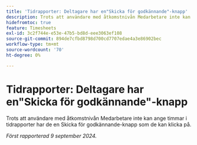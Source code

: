 ```yaml
---
title: 'Tidrapporter: Deltagare har en"Skicka för godkännande"-knapp'
description: Trots att användare med åtkomstnivån Medarbetare inte kan ange timmar i tidrapporter har de en Skicka för godkännande-knapp som de kan klicka på.
hidefromtoc: true
feature: Timesheets
exl-id: 3c2f744e-e53e-47b5-bd8d-eee3063ef108
source-git-commit: 894de7cfbd8798d700cd7707edae4a3e86902bec
workflow-type: tm+mt
source-wordcount: '70'
ht-degree: 0%

---
```


# Tidrapporter: Deltagare har en&quot;Skicka för godkännande&quot;-knapp

Trots att användare med åtkomstnivån Medarbetare inte kan ange timmar i tidrapporter har de en Skicka för godkännande-knapp som de kan klicka på.

_Först rapporterad 9 september 2024._
